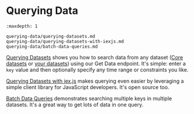 # Querying Data

```{toctree}
:maxdepth: 1

querying-data/querying-datasets.md
querying-data/querying-datasets-with-iexjs.md
querying-data/batch-data-queries.md
```

[Querying Datasets](./querying-data/querying-datasets.md) shows you how to search data from any dataset ([Core datasets](https://iexcloud.io/docs/core) or [your datasets](https://iexcloud.io/docs/datasets)) using our Get Data endpoint. It's simple: enter a `key` value and then optionally specify any time range or constraints you like.

[Querying Datasets with iex.js](./querying-data/querying-datasets-with-iexjs.md) makes querying even easier by leveraging a simple client library for JavaScript developers. It's open source too.

[Batch Data Queries](./querying-data/batch-data-queries.md) demonstrates searching multiple keys in multiple datasets. It's a great way to get lots of data in one query.

<!--[SQL Query with the API](./querying-data/sql-query-with-the-api.md) demonstrates searching datasets using full-on SQL queries.-->